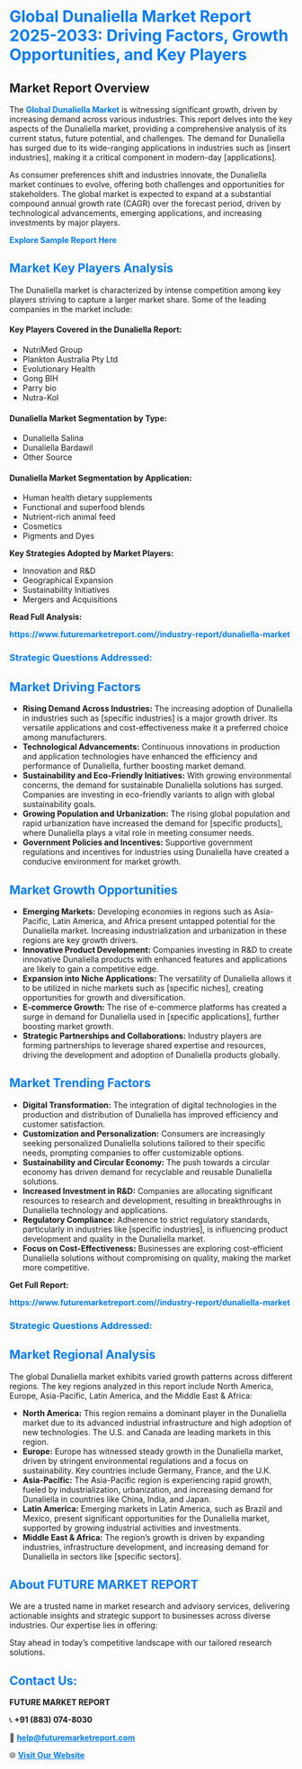 <h1 style="color: #007BFF;">Global Dunaliella Market Report 2025-2033: Driving Factors, Growth Opportunities, and Key Players</h1>

<section id="overview">
<h2>Market Report Overview</h2>
<p>The <a href="https://www.futuremarketreport.com//industry-report/dunaliella-market" style="color: #007BFF; text-decoration: none;"><strong>Global Dunaliella Market</strong></a> is witnessing significant growth, driven by increasing demand across various industries. This report delves into the key aspects of the Dunaliella market, providing a comprehensive analysis of its current status, future potential, and challenges. The demand for Dunaliella has surged due to its wide-ranging applications in industries such as [insert industries], making it a critical component in modern-day [applications].</p>
<p>As consumer preferences shift and industries innovate, the Dunaliella market continues to evolve, offering both challenges and opportunities for stakeholders. The global market is expected to expand at a substantial compound annual growth rate (CAGR) over the forecast period, driven by technological advancements, emerging applications, and increasing investments by major players.</p>
</section>

<section id="overview">
<p><a href="https://www.futuremarketreport.com//request-sample/reportId=80368" style="color: #007BFF; text-decoration: none;"><strong>Explore Sample Report Here</strong></a></p>
</section>

<section id="key-players">
<h2 style="color: #007BFF;">Market Key Players Analysis</h2>
<p>The Dunaliella market is characterized by intense competition among key players striving to capture a larger market share. Some of the leading companies in the market include:</p>
<h4>Key Players Covered in the Dunaliella Report:</h4>
<ul><li>NutriMed Group</li><li>Plankton Australia Pty Ltd</li><li>Evolutionary Health</li><li>Gong BIH</li><li>Parry bio</li><li>Nutra-Kol</li></ul>
<h4>Dunaliella Market Segmentation by Type:</h4>
<ul><li>Dunaliella Salina</li><li>Dunaliella Bardawil</li><li>Other Source</li></ul>

<h4>Dunaliella Market Segmentation by Application:</h4>
<ul><li>Human health dietary supplements</li><li>Functional and superfood blends</li><li>Nutrient-rich animal feed</li><li>Cosmetics</li><li>Pigments and Dyes</li></ul>
<p><strong>Key Strategies Adopted by Market Players:</strong></p>
<ul>
<li>Innovation and R&D</li>
<li>Geographical Expansion</li>
<li>Sustainability Initiatives</li>
<li>Mergers and Acquisitions</li>
</ul>
</section>

<section>
<p><strong>Read Full Analysis: </strong></p><a href="https://www.futuremarketreport.com//industry-report/dunaliella-market" style="color: #007BFF; text-decoration: none;"><strong>https://www.futuremarketreport.com//industry-report/dunaliella-market</strong></a>
<h3 style="color: #007BFF;">Strategic Questions Addressed:</h3>
</section>

<section id="driving-factors">
<h2 style="color: #007BFF;">Market Driving Factors</h2>
<ul>
<li><strong>Rising Demand Across Industries:</strong> The increasing adoption of Dunaliella in industries such as [specific industries] is a major growth driver. Its versatile applications and cost-effectiveness make it a preferred choice among manufacturers.</li>
<li><strong>Technological Advancements:</strong> Continuous innovations in production and application technologies have enhanced the efficiency and performance of Dunaliella, further boosting market demand.</li>
<li><strong>Sustainability and Eco-Friendly Initiatives:</strong> With growing environmental concerns, the demand for sustainable Dunaliella solutions has surged. Companies are investing in eco-friendly variants to align with global sustainability goals.</li>
<li><strong>Growing Population and Urbanization:</strong> The rising global population and rapid urbanization have increased the demand for [specific products], where Dunaliella plays a vital role in meeting consumer needs.</li>
<li><strong>Government Policies and Incentives:</strong> Supportive government regulations and incentives for industries using Dunaliella have created a conducive environment for market growth.</li>
</ul>
</section>

<section id="growth-opportunities">
<h2 style="color: #007BFF;">Market Growth Opportunities</h2>
<ul>
<li><strong>Emerging Markets:</strong> Developing economies in regions such as Asia-Pacific, Latin America, and Africa present untapped potential for the Dunaliella market. Increasing industrialization and urbanization in these regions are key growth drivers.</li>
<li><strong>Innovative Product Development:</strong> Companies investing in R&D to create innovative Dunaliella products with enhanced features and applications are likely to gain a competitive edge.</li>
<li><strong>Expansion into Niche Applications:</strong> The versatility of Dunaliella allows it to be utilized in niche markets such as [specific niches], creating opportunities for growth and diversification.</li>
<li><strong>E-commerce Growth:</strong> The rise of e-commerce platforms has created a surge in demand for Dunaliella used in [specific applications], further boosting market growth.</li>
<li><strong>Strategic Partnerships and Collaborations:</strong> Industry players are forming partnerships to leverage shared expertise and resources, driving the development and adoption of Dunaliella products globally.</li>
</ul>
</section>

<section id="trending-factors">
<h2 style="color: #007BFF;">Market Trending Factors</h2>
<ul>
<li><strong>Digital Transformation:</strong> The integration of digital technologies in the production and distribution of Dunaliella has improved efficiency and customer satisfaction.</li>
<li><strong>Customization and Personalization:</strong> Consumers are increasingly seeking personalized Dunaliella solutions tailored to their specific needs, prompting companies to offer customizable options.</li>
<li><strong>Sustainability and Circular Economy:</strong> The push towards a circular economy has driven demand for recyclable and reusable Dunaliella solutions.</li>
<li><strong>Increased Investment in R&D:</strong> Companies are allocating significant resources to research and development, resulting in breakthroughs in Dunaliella technology and applications.</li>
<li><strong>Regulatory Compliance:</strong> Adherence to strict regulatory standards, particularly in industries like [specific industries], is influencing product development and quality in the Dunaliella market.</li>
<li><strong>Focus on Cost-Effectiveness:</strong> Businesses are exploring cost-efficient Dunaliella solutions without compromising on quality, making the market more competitive.</li>
</ul>
</section>

<section>
<p><strong>Get Full Report: </strong></p><a href="https://www.futuremarketreport.com//industry-report/dunaliella-market" style="color: #007BFF; text-decoration: none;"><strong>https://www.futuremarketreport.com//industry-report/dunaliella-market</strong></a>
<h3 style="color: #007BFF;">Strategic Questions Addressed:</h3>
</section>


<section id="regional-analysis">
<h2 style="color: #007BFF;">Market Regional Analysis</h2>
<p>The global Dunaliella market exhibits varied growth patterns across different regions. The key regions analyzed in this report include North America, Europe, Asia-Pacific, Latin America, and the Middle East & Africa:</p>
<ul>
<li><strong>North America:</strong> This region remains a dominant player in the Dunaliella market due to its advanced industrial infrastructure and high adoption of new technologies. The U.S. and Canada are leading markets in this region.</li>
<li><strong>Europe:</strong> Europe has witnessed steady growth in the Dunaliella market, driven by stringent environmental regulations and a focus on sustainability. Key countries include Germany, France, and the U.K.</li>
<li><strong>Asia-Pacific:</strong> The Asia-Pacific region is experiencing rapid growth, fueled by industrialization, urbanization, and increasing demand for Dunaliella in countries like China, India, and Japan.</li>
<li><strong>Latin America:</strong> Emerging markets in Latin America, such as Brazil and Mexico, present significant opportunities for the Dunaliella market, supported by growing industrial activities and investments.</li>
<li><strong>Middle East & Africa:</strong> The region’s growth is driven by expanding industries, infrastructure development, and increasing demand for Dunaliella in sectors like [specific sectors].</li>
</ul>
</section>

<footer>
<h2 style="color: #007BFF;">About FUTURE MARKET REPORT</h2>
<p>We are a trusted name in market research and advisory services, delivering actionable insights and strategic support to businesses across diverse industries. Our expertise lies in offering:</p>

<p>Stay ahead in today’s competitive landscape with our tailored research solutions.</p>

<h2 style="color: #007BFF;">Contact Us:</h2>
<p><strong>FUTURE MARKET REPORT</strong></p>
<p>📞 <strong>+91 (883) 074-8030</strong></p>
<p>📧 <strong><a href="mailto:help@futuremarketreport.com" style="color: #007BFF;">help@futuremarketreport.com</a></strong></p>
<p>🌐 <strong><a href="https://www.futuremarketreport.com/" style="color: #007BFF;">Visit Our Website</a></strong></p>
</footer>